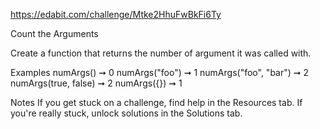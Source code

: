 https://edabit.com/challenge/Mtke2HhuFwBkFi6Ty

Count the Arguments

Create a function that returns the number of argument it was called with.

Examples
numArgs() ➞ 0
numArgs("foo") ➞ 1
numArgs("foo", "bar") ➞ 2
numArgs(true, false) ➞ 2
numArgs({}) ➞ 1

Notes
If you get stuck on a challenge, find help in the Resources tab.
If you're really stuck, unlock solutions in the Solutions tab.
